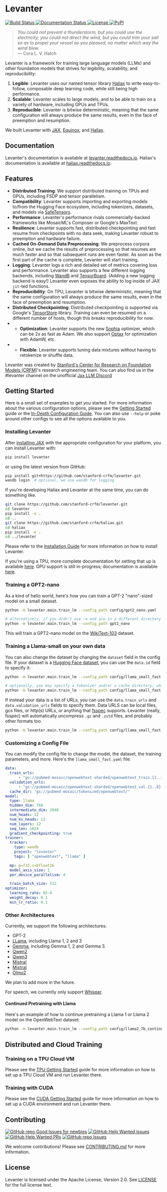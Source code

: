 # Levanter

<a href="https://github.com/stanford-crfm/levanter/actions?query=branch%3Amain++">
    <img alt="Build Status" src="https://img.shields.io/github/actions/workflow/status/stanford-crfm/levanter/run_tests.yaml?branch=main">
</a>
<a href="https://levanter.readthedocs.io/en/latest/?badge=latest">
    <img alt="Documentation Status" src="https://readthedocs.org/projects/levanter/badge/?version=latest">
</a>
<a href="">
<img alt="License" src="https://img.shields.io/github/license/stanford-crfm/levanter?color=blue" />
</a>
<a href="https://https://pypi.org/project/levanter/">
    <img alt="PyPI" src="https://img.shields.io/pypi/v/levanter?color=blue" />
</a>


<!--levanter-intro-start-->
> *You could not prevent a thunderstorm, but you could use the electricity; you could not direct the wind, but you could trim your sail so as to propel your vessel as you pleased, no matter which way the wind blew.* <br/>
> — Cora L. V. Hatch

Levanter is a framework for training large language models (LLMs) and other foundation models that strives for legibility, scalability, and reproducibility:

1. **Legible**: Levanter uses our named tensor library [Haliax](https://github.com/stanford-crfm/haliax) to write easy-to-follow, composable deep learning code, while still being high performance.
2. **Scalable**: Levanter scales to large models, and to be able to train on a variety of hardware, including GPUs and TPUs.
3. **Reproducible**: Levanter is bitwise deterministic, meaning that the same configuration will always produce the same results, even in the face of preemption and resumption.

We built Levanter with [JAX](https://github.com/jax-ml/jax), [Equinox](https://github.com/patrick-kidger/equinox), and [Haliax](https://github.com/stanford-crfm/haliax).

## Documentation

Levanter's documentation is available at [levanter.readthedocs.io](https://levanter.readthedocs.io/en/latest/).
Haliax's documentation is available at [haliax.readthedocs.io](https://haliax.readthedocs.io/en/latest/).

## Features

* **Distributed Training**: We support distributed training on TPUs and GPUs, including FSDP and tensor parallelism.
* **Compatibility**: Levanter supports importing and exporting models to/from the Hugging Face ecosystem, including tokenizers, datasets, and models via [SafeTensors](https://github.com/huggingface/safetensors).
* **Performance**: Levanter's performance rivals commercially-backed frameworks like MosaicML's Composer or Google's MaxText.
* **Resilience**: Levanter supports fast, distributed checkpointing and fast resume from checkpoints with no data seek, making Levanter robust to preemption and hardware failure.
* **Cached On-Demand Data Preprocessing**: We preprocess corpora online, but we cache the results of preprocessing so
that resumes are much faster and so that subsequent runs are even faster. As soon as the first part of the cache is complete, Levanter will start training.
* **Logging**: Levanter logs a rich and detailed set of metrics covering loss and performance. Levanter also supports a few different logging backends, including [WandB](https://wandb.ai/site) and [TensorBoard](https://www.tensorflow.org/tensorboard). (Adding a new logging backend is easy!) Levanter even exposes the ability
to log inside of JAX `jit`-ted functions.
* **Reproducibility**: On TPU, Levanter is bitwise deterministic, meaning that the same configuration will always produce the same results, even in the face of preemption and resumption.
* **Distributed Checkpointing**: Distributed checkpointing is supported via Google's [TensorStore](https://google.github.io/tensorstore/) library. Training can even be resumed on a different number of hosts, though this breaks reproducibility for now.
* * **Optimization**: Levanter supports the new [Sophia](https://arxiv.org/abs/2305.14342) optimizer, which can be 2x as fast as Adam. We also support [Optax](https://github.com/deepmind/optax) for optimization with AdamW, etc.
* * **Flexible**: Levanter supports tuning data mixtures without having to retokenize or shuffle data.

<!--levanter-intro-end-->

Levanter was created by [Stanford's Center for Research on Foundation Models (CRFM)](https://crfm.stanford.edu/)'s research engineering team.
You can also find us in the #levanter channel on the unofficial [Jax LLM Discord](https://discord.gg/CKazXcbbBm)

## Getting Started

Here is a small set of examples to get you started. For more information about the various configuration options,
please see the [Getting Started](./docs/Getting-Started-Training.md) guide or the [In-Depth Configuration Guide](doc./reference/Configuration.md).
You can also use `--help` or poke around other configs to see all the options available to you.


### Installing Levanter

<!--levanter-installation-start-->

After [installing JAX](https://github.com/google/jax/blob/main/README.md#installation) with the appropriate configuration
for your platform, you can install Levanter with:

```bash
pip install levanter
```

or using the latest version from GitHub:

```bash
pip install git+https://github.com/stanford-crfm/levanter.git
wandb login  # optional, we use wandb for logging
```

If you're developing Haliax and Levanter at the same time, you can do something like.
```bash
git clone https://github.com/stanford-crfm/levanter.git
cd levanter
pip install -e .
cd ..
git clone https://github.com/stanford-crfm/haliax.git
cd haliax
pip install -e .
cd ../levanter
```

<!--levanter-installation-end-->

Please refer to the [Installation Guide](docs/Installation.md) for more information on how to install Levanter.

If you're using a TPU, more complete documentation for setting that up is available [here](docs/Getting-Started-TPU-VM.md). GPU support is still in-progress; documentation is available [here](docs/Getting-Started-GPU.md).

<!--levanter-user-guide-start-->

### Training a GPT2-nano

As a kind of hello world, here's how you can train a GPT-2 "nano"-sized model on a small dataset.

```bash
python -m levanter.main.train_lm --config_path config/gpt2_nano.yaml

# alternatively, if you didn't use -e and are in a different directory
python -m levanter.main.train_lm --config_path gpt2_nano
```

This will train a GPT2-nano model on the [WikiText-103](https://blog.einstein.ai/the-wikitext-long-term-dependency-language-modeling-dataset/) dataset.

### Training a Llama-small on your own data

You can also change the dataset by changing the `dataset` field in the config file.
If your dataset is a [Hugging Face dataset](https://huggingface.co/docs/datasets/loading_datasets.html), you can use the `data.id` field to specify it:

```bash
python -m levanter.main.train_lm --config_path config/llama_small_fast.yaml --data.id openwebtext

# optionally, you may specify a tokenizer and/or a cache directory, which may be local or on gcs
python -m levanter.main.train_lm --config_path config/llama_small_fast.yaml --data.id openwebtext --data.tokenizer "meta-llama/Llama-2-70b-hf" --data.cache_dir "gs://path/to/cache/dir"
```

If instead your data is a list of URLs, you can use the `data.train_urls` and `data.validation_urls` fields to specify them.
Data URLS can be local files, gcs files, or http(s) URLs, or anything that [fsspec](https://filesystem-spec.readthedocs.io/en/latest/) supports.
Levanter (really, fsspec) will automatically uncompress `.gz` and `.zstd` files, and probably other formats too.

```bash
python -m levanter.main.train_lm --config_path config/llama_small_fast.yaml --data.train_urls ["https://path/to/train/data_*.jsonl.gz"] --data.validation_urls ["https://path/to/val/data_*.jsonl.gz"]
```

### Customizing a Config File

You can modify the config file to change the model, the dataset, the training parameters, and more. Here's
the `llama_small_fast.yaml` file:

```yaml
data:
  train_urls:
      - "gs://pubmed-mosaic/openwebtext-sharded/openwebtext_train.{1..128}-of-128.jsonl.gz"
  validation_urls:
      - "gs://pubmed-mosaic/openwebtext-sharded/openwebtext_val.{1..8}-of-8.jsonl.gz"
  cache_dir: "gs://pubmed-mosaic/tokenized/openwebtext/"
model:
  type: llama
  hidden_dim: 768
  intermediate_dim: 2048
  num_heads: 12
  num_kv_heads: 12
  num_layers: 12
  seq_len: 1024
  gradient_checkpointing: true
trainer:
  tracker:
    type: wandb
    project: "levanter"
    tags: [ "openwebtext", "llama" ]

  mp: p=f32,c=bfloat16
  model_axis_size: 1
  per_device_parallelism: 4

  train_batch_size: 512
optimizer:
  learning_rate: 6E-4
  weight_decay: 0.1
  min_lr_ratio: 0.1
```

### Other Architectures

Currently, we support the following architectures:

* GPT-2
* [LLama](https://ai.meta.com/llama/), including Llama 1, 2 and 3
* [Gemma](https://ai.google.dev/gemma), including Gemma 1, 2 and Gemma 3.
* [Qwen2](https://huggingface.co/Qwen/Qwen2.5-7B)
* [Qwen3](https://huggingface.co/Qwen/Qwen3-8B)
* [Mistral](https://huggingface.co/mistralai/Mistral-7B-Instruct-v0.3)
* [Mixtral](https://huggingface.co/mistralai/Mixtral-8x7B-Instruct-v0.1)
* [Olmo2](https://huggingface.co/allenai/Olmo-2-1124-7B)

We plan to add more in the future.

For speech, we currently only support [Whisper](https://huggingface.co/openai/whisper-large-v3).

#### Continued Pretraining with Llama

Here's an example of how to continue pretraining a Llama 1 or Llama 2 model on the OpenWebText dataset:

```bash
python -m levanter.main.train_lm --config_path config/llama2_7b_continued.yaml
```


## Distributed and Cloud Training

### Training on a TPU Cloud VM

Please see the [TPU Getting Started](docs/Getting-Started-TPU-VM.md) guide for more information on how to set up a TPU Cloud VM and run Levanter there.

### Training with CUDA

Please see the [CUDA Getting Started](docs/Getting-Started-GPU.md) guide for more information on how to set up a CUDA environment and run Levanter there.

<!--levanter-user-guide-end-->

## Contributing

[![GitHub repo Good Issues for newbies](https://img.shields.io/github/issues/stanford-crfm/levanter/good%20first%20issue?style=flat&logo=github&logoColor=green&label=Good%20First%20issues)](https://github.com/stanford-crfm/levanter/issues?q=is%3Aopen+is%3Aissue+label%3A%22good+first+issue%22) [![GitHub Help Wanted issues](https://img.shields.io/github/issues/stanford-crfm/levanter/help%20wanted?style=flat&logo=github&logoColor=b545d1&label=%22Help%20Wanted%22%20issues)](https://github.com/stanford-crfm/levanter/issues?q=is%3Aopen+is%3Aissue+label%3A%22help+wanted%22) [![GitHub Help Wanted PRs](https://img.shields.io/github/issues-pr/stanford-crfm/levanter/help%20wanted?style=flat&logo=github&logoColor=b545d1&label=%22Help%20Wanted%22%20PRs)](https://github.com/stanford-crfm/levanter/pulls?q=is%3Aopen+is%3Aissue+label%3A%22help+wanted%22) [![GitHub repo Issues](https://img.shields.io/github/issues/stanford-crfm/levanter?style=flat&logo=github&logoColor=red&label=Issues)](https://github.com/stanford-crfm/levanter/issues?q=is%3Aopen)

We welcome contributions! Please see [CONTRIBUTING.md](CONTRIBUTING.md) for more information.

## License

Levanter is licensed under the Apache License, Version 2.0. See [LICENSE](LICENSE) for the full license text.
